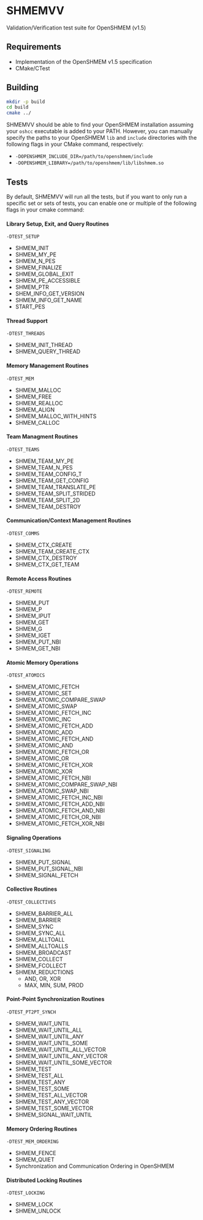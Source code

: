 # SHMEMVV
Validation/Verification test suite for OpenSHMEM (v1.5)

## Requirements
- Implementation of the OpenSHMEM v1.5 specification
- CMake/CTest

## Building
```bash
mkdir -p build
cd build
cmake ../
```

SHMEMVV should be able to find your OpenSHMEM installation assuming your `oshcc` executable is added to your PATH. However, you can manually specify the paths to your OpenSHMEM `lib` and `include` directories with the following flags in your CMake command, respectively:

- `-DOPENSHMEM_INCLUDE_DIR=/path/to/openshmem/include`
- `-DOPENSHMEM_LIBRARY=/path/to/openshmem/lib/libshmem.so`

## Tests
By default, SHMEMVV will run all the tests, but if you want to only run a specific set or sets of tests, you can enable one or multiple of the following flags in your cmake command:

#### Library Setup, Exit, and Query Routines
```
-DTEST_SETUP
```
- SHMEM_INIT
- SHMEM_MY_PE
- SHMEM_N_PES
- SHMEM_FINALIZE
- SHMEM_GLOBAL_EXIT
- SHMEM_PE_ACCESSIBLE
- SHMEM_PTR
- SHEM_INFO_GET_VERSION
- SHMEM_INFO_GET_NAME
- START_PES

#### Thread Support
```
-DTEST_THREADS
```
- SHMEM_INIT_THREAD
- SHMEM_QUERY_THREAD

#### Memory Management Routines
```
-DTEST_MEM
```
- SHMEM_MALLOC
- SHMEM_FREE
- SHMEM_REALLOC
- SHMEM_ALIGN
- SHMEM_MALLOC_WITH_HINTS
- SHMEM_CALLOC

#### Team Managment Routines
```
-DTEST_TEAMS
```
- SHMEM_TEAM_MY_PE
- SHMEM_TEAM_N_PES
- SHMEM_TEAM_CONFIG_T
- SHMEM_TEAM_GET_CONFIG
- SHMEM_TEAM_TRANSLATE_PE
- SHMEM_TEAM_SPLIT_STRIDED
- SHMEM_TEAM_SPLIT_2D
- SHMEM_TEAM_DESTROY

#### Communication/Context Management Routines
```
-DTEST_COMMS
```
- SHMEM_CTX_CREATE
- SHMEM_TEAM_CREATE_CTX
- SHMEM_CTX_DESTROY
- SHMEM_CTX_GET_TEAM

#### Remote Access Routines
```
-DTEST_REMOTE
```
- SHMEM_PUT
- SHMEM_P
- SHMEM_IPUT
- SHMEM_GET
- SHMEM_G
- SHMEM_IGET
- SHMEM_PUT_NBI
- SHMEM_GET_NBI

#### Atomic Memory Operations
```
-DTEST_ATOMICS
```
- SHMEM_ATOMIC_FETCH
- SHMEM_ATOMIC_SET
- SHMEM_ATOMIC_COMPARE_SWAP
- SHMEM_ATOMIC_SWAP
- SHMEM_ATOMIC_FETCH_INC
- SHMEM_ATOMIC_INC
- SHMEM_ATOMIC_FETCH_ADD
- SHMEM_ATOMIC_ADD
- SHMEM_ATOMIC_FETCH_AND
- SHMEM_ATOMIC_AND
- SHMEM_ATOMIC_FETCH_OR
- SHMEM_ATOMIC_OR
- SHMEM_ATOMIC_FETCH_XOR
- SHMEM_ATOMIC_XOR
- SHMEM_ATOMIC_FETCH_NBI
- SHMEM_ATOMIC_COMPARE_SWAP_NBI
- SHMEM_ATOMIC_SWAP_NBI
- SHMEM_ATOMIC_FETCH_INC_NBI
- SHMEM_ATOMIC_FETCH_ADD_NBI
- SHMEM_ATOMIC_FETCH_AND_NBI
- SHMEM_ATOMIC_FETCH_OR_NBI
- SHMEM_ATOMIC_FETCH_XOR_NBI

#### Signaling Operations
```
-DTEST_SIGNALING
```
- SHMEM_PUT_SIGNAL
- SHMEM_PUT_SIGNAL_NBI
- SHMEM_SIGNAL_FETCH

#### Collective Routines
```
-DTEST_COLLECTIVES
```
- SHMEM_BARRIER_ALL
- SHMEM_BARRIER
- SHMEM_SYNC
- SHMEM_SYNC_ALL
- SHMEM_ALLTOALL
- SHMEM_ALLTOALLS
- SHMEM_BROADCAST
- SHMEM_COLLECT
- SHMEM_FCOLLECT
- SHMEM_REDUCTIONS
  - AND, OR, XOR
  - MAX, MIN, SUM, PROD

#### Point-Point Synchronization Routines
```
-DTEST_PT2PT_SYNCH
```
- SHMEM_WAIT_UNTIL
- SHMEM_WAIT_UNTIL_ALL
- SHMEM_WAIT_UNTIL_ANY
- SHMEM_WAIT_UNTIL_SOME
- SHMEM_WAIT_UNTIL_ALL_VECTOR
- SHMEM_WAIT_UNTIL_ANY_VECTOR
- SHMEM_WAIT_UNTIL_SOME_VECTOR
- SHMEM_TEST
- SHMEM_TEST_ALL
- SHMEM_TEST_ANY
- SHMEM_TEST_SOME
- SHMEM_TEST_ALL_VECTOR
- SHMEM_TEST_ANY_VECTOR
- SHMEM_TEST_SOME_VECTOR
- SHMEM_SIGNAL_WAIT_UNTIL

#### Memory Ordering Routines
```
-DTEST_MEM_ORDERING
```
- SHMEM_FENCE
- SHMEM_QUIET
- Synchronization and Communication Ordering in OpenSHMEM

#### Distributed Locking Routines
```
-DTEST_LOCKING
```
- SHMEM_LOCK
- SHMEM_UNLOCK

